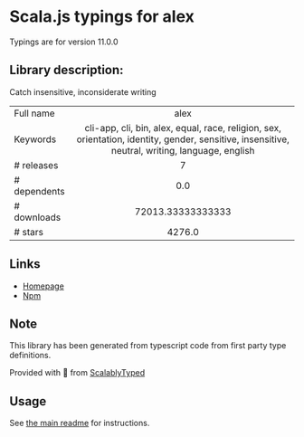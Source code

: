 
# Scala.js typings for alex

Typings are for version 11.0.0

## Library description:
Catch insensitive, inconsiderate writing

|                    |                 |
| ------------------ | :-------------: |
| Full name          | alex |
| Keywords           | cli-app, cli, bin, alex, equal, race, religion, sex, orientation, identity, gender, sensitive, insensitive, neutral, writing, language, english |
| # releases         | 7 |
| # dependents       | 0.0 |
| # downloads        | 72013.33333333333 |
| # stars            | 4276.0 |

## Links
- [Homepage](https://alexjs.com)
- [Npm](https://www.npmjs.com/package/alex)
    


## Note
This library has been generated from typescript code from first party type definitions.

Provided with :purple_heart: from [ScalablyTyped](https://github.com/oyvindberg/ScalablyTyped)

## Usage
See [the main readme](../../readme.md) for instructions.


